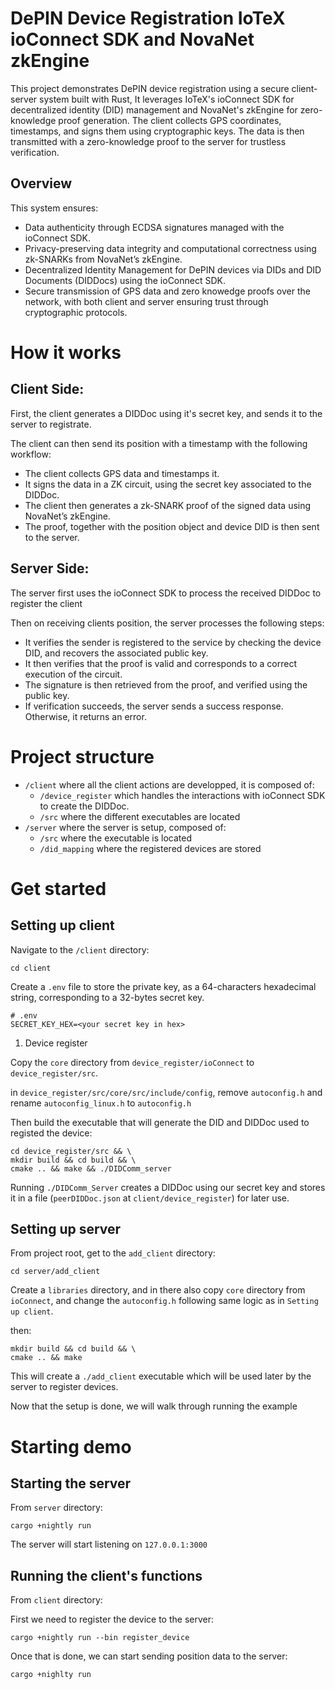 # DePIN Device Registration IoTeX ioConnect SDK and NovaNet zkEngine

This project demonstrates DePIN device registration using a secure client-server system built with Rust, It leverages IoTeX's ioConnect SDK for decentralized identity (DID) management and NovaNet's zkEngine for zero-knowledge proof generation.
The client collects GPS coordinates, timestamps, and signs them using cryptographic keys. The data is then transmitted with a zero-knowledge proof to the server for trustless verification.

## Overview

This system ensures:

- Data authenticity through ECDSA signatures managed with the ioConnect SDK.
- Privacy-preserving data integrity and computational correctness using zk-SNARKs from NovaNet’s zkEngine.
- Decentralized Identity Management for DePIN devices via DIDs and DID Documents (DIDDocs) using the ioConnect SDK.
- Secure transmission of GPS data and zero knowedge proofs over the network, with both client and server ensuring trust through cryptographic protocols.

# How it works

## Client Side:

First, the client generates a DIDDoc using it's secret key, and sends it to the server to registrate.

The client can then send its position with a timestamp with the following workflow:

- The client collects GPS data and timestamps it.
- It signs the data in a ZK circuit, using the secret key associated to the DIDDoc.
- The client then generates a zk-SNARK proof of the signed data using NovaNet’s zkEngine.
- The proof, together with the position object and device DID is then sent to the server.

## Server Side:

The server first uses the ioConnect SDK to process the received DIDDoc to register the client

Then on receiving clients position, the server processes the following steps:

- It verifies the sender is registered to the service by checking the device DID, and recovers the associated public key.
- It then verifies that the proof is valid and corresponds to a correct execution of the circuit.
- The signature is then retrieved from the proof, and verified using the public key.
- If verification succeeds, the server sends a success response. Otherwise, it returns an error.

# Project structure

- `/client` where all the client actions are developped, it is composed of:
  - `/device_register` which handles the interactions with ioConnect SDK to create the DIDDoc.
  - `/src` where the different executables are located
- `/server` where the server is setup, composed of:
  - `/src` where the executable is located
  - `/did_mapping` where the registered devices are stored

# Get started

## Setting up client

Navigate to the `/client` directory:

```
cd client
```

Create a `.env` file to store the private key, as a 64-characters hexadecimal string, corresponding to a 32-bytes secret key.

```
# .env
SECRET_KEY_HEX=<your secret key in hex>
```

1. Device register

Copy the `core` directory from `device_register/ioConnect` to `device_register/src`.

in `device_register/src/core/src/include/config`, remove `autoconfig.h` and rename `autoconfig_linux.h` to `autoconfig.h`

Then build the executable that will generate the DID and DIDDoc used to registed the device:

```
cd device_register/src && \
mkdir build && cd build && \
cmake .. && make && ./DIDComm_server
```

Running `./DIDComm_Server` creates a DIDDoc using our secret key and stores it in a file (`peerDIDDoc.json` at `client/device_register`) for later use.

## Setting up server

From project root, get to the `add_client` directory:

```
cd server/add_client
```

Create a `libraries` directory, and in there also copy `core` directory from `ioConnect`, and change the `autoconfig.h` following same logic as in `Setting up client`.

then:

```
mkdir build && cd build && \
cmake .. && make
```

This will create a `./add_client` executable which will be used later by the server to register devices.

Now that the setup is done, we will walk through running the example

# Starting demo

## Starting the server

From `server` directory:

```
cargo +nightly run
```

The server will start listening on `127.0.0.1:3000`

## Running the client's functions

From `client` directory:

First we need to register the device to the server:

```
cargo +nightly run --bin register_device
```

Once that is done, we can start sending position data to the server:

```
cargo +nighlty run
```
